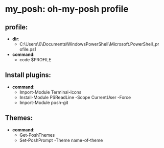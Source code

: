 # my_posh: oh-my-posh profile

## profile:
- **dir**:
  - C:\Users\0\Documents\WindowsPowerShell\Microsoft.PowerShell_profile.ps1
- **command**: 
  - code $PROFILE

## Install plugins:
- **command**: 
  - Import-Module Terminal-Icons
  - Install-Module PSReadLine -Scope CurrentUser -Force
  - Import-Module posh-git

## Themes:
- **command**:
  - Get-PoshThemes 
  - Set-PoshPrompt -Theme name-of-theme